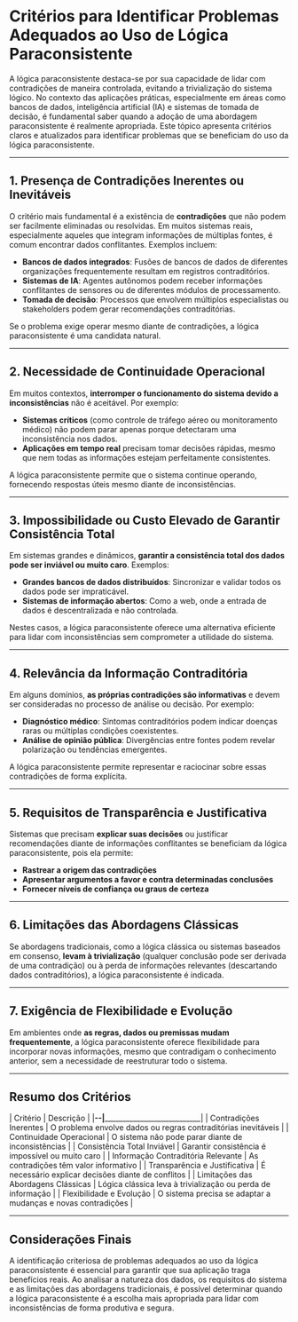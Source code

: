 
# Critérios para Identificar Problemas Adequados ao Uso de Lógica Paraconsistente

A lógica paraconsistente destaca-se por sua capacidade de lidar com contradições de maneira controlada, evitando a trivialização do sistema lógico. No contexto das aplicações práticas, especialmente em áreas como bancos de dados, inteligência artificial (IA) e sistemas de tomada de decisão, é fundamental saber quando a adoção de uma abordagem paraconsistente é realmente apropriada. Este tópico apresenta critérios claros e atualizados para identificar problemas que se beneficiam do uso da lógica paraconsistente.

___

## 1. Presença de Contradições Inerentes ou Inevitáveis

O critério mais fundamental é a existência de **contradições** que não podem ser facilmente eliminadas ou resolvidas. Em muitos sistemas reais, especialmente aqueles que integram informações de múltiplas fontes, é comum encontrar dados conflitantes. Exemplos incluem:

- **Bancos de dados integrados**: Fusões de bancos de dados de diferentes organizações frequentemente resultam em registros contraditórios.
- **Sistemas de IA**: Agentes autônomos podem receber informações conflitantes de sensores ou de diferentes módulos de processamento.
- **Tomada de decisão**: Processos que envolvem múltiplos especialistas ou stakeholders podem gerar recomendações contraditórias.

Se o problema exige operar mesmo diante de contradições, a lógica paraconsistente é uma candidata natural.

___

## 2. Necessidade de Continuidade Operacional

Em muitos contextos, **interromper o funcionamento do sistema devido a inconsistências** não é aceitável. Por exemplo:

- **Sistemas críticos** (como controle de tráfego aéreo ou monitoramento médico) não podem parar apenas porque detectaram uma inconsistência nos dados.
- **Aplicações em tempo real** precisam tomar decisões rápidas, mesmo que nem todas as informações estejam perfeitamente consistentes.

A lógica paraconsistente permite que o sistema continue operando, fornecendo respostas úteis mesmo diante de inconsistências.

___

## 3. Impossibilidade ou Custo Elevado de Garantir Consistência Total

Em sistemas grandes e dinâmicos, **garantir a consistência total dos dados pode ser inviável ou muito caro**. Exemplos:

- **Grandes bancos de dados distribuídos**: Sincronizar e validar todos os dados pode ser impraticável.
- **Sistemas de informação abertos**: Como a web, onde a entrada de dados é descentralizada e não controlada.

Nestes casos, a lógica paraconsistente oferece uma alternativa eficiente para lidar com inconsistências sem comprometer a utilidade do sistema.

___

## 4. Relevância da Informação Contraditória

Em alguns domínios, **as próprias contradições são informativas** e devem ser consideradas no processo de análise ou decisão. Por exemplo:

- **Diagnóstico médico**: Sintomas contraditórios podem indicar doenças raras ou múltiplas condições coexistentes.
- **Análise de opinião pública**: Divergências entre fontes podem revelar polarização ou tendências emergentes.

A lógica paraconsistente permite representar e raciocinar sobre essas contradições de forma explícita.

___

## 5. Requisitos de Transparência e Justificativa

Sistemas que precisam **explicar suas decisões** ou justificar recomendações diante de informações conflitantes se beneficiam da lógica paraconsistente, pois ela permite:

- **Rastrear a origem das contradições**
- **Apresentar argumentos a favor e contra determinadas conclusões**
- **Fornecer níveis de confiança ou graus de certeza**

___

## 6. Limitações das Abordagens Clássicas

Se abordagens tradicionais, como a lógica clássica ou sistemas baseados em consenso, **levam à trivialização** (qualquer conclusão pode ser derivada de uma contradição) ou à perda de informações relevantes (descartando dados contraditórios), a lógica paraconsistente é indicada.

___

## 7. Exigência de Flexibilidade e Evolução

Em ambientes onde **as regras, dados ou premissas mudam frequentemente**, a lógica paraconsistente oferece flexibilidade para incorporar novas informações, mesmo que contradigam o conhecimento anterior, sem a necessidade de reestruturar todo o sistema.

___

## Resumo dos Critérios

| Critério                                         | Descrição                                                                 |
|________________________________________________--|___________________________________________________________________________|
| Contradições Inerentes                           | O problema envolve dados ou regras contraditórias inevitáveis             |
| Continuidade Operacional                         | O sistema não pode parar diante de inconsistências                        |
| Consistência Total Inviável                      | Garantir consistência é impossível ou muito caro                          |
| Informação Contraditória Relevante               | As contradições têm valor informativo                                     |
| Transparência e Justificativa                    | É necessário explicar decisões diante de conflitos                        |
| Limitações das Abordagens Clássicas              | Lógica clássica leva à trivialização ou perda de informação               |
| Flexibilidade e Evolução                         | O sistema precisa se adaptar a mudanças e novas contradições              |

___

## Considerações Finais

A identificação criteriosa de problemas adequados ao uso da lógica paraconsistente é essencial para garantir que sua aplicação traga benefícios reais. Ao analisar a natureza dos dados, os requisitos do sistema e as limitações das abordagens tradicionais, é possível determinar quando a lógica paraconsistente é a escolha mais apropriada para lidar com inconsistências de forma produtiva e segura.

